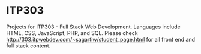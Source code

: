 # ITP303
Projects for ITP303 - Full Stack Web Development. Languages include HTML, CSS, JavaScript, PHP, and SQL.
Please check http://303.itpwebdev.com/~sagartiw/student_page.html for all front end and full stack content.
